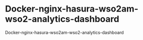 # Docker-nginx-hasura-wso2am-wso2-analytics-dashboard
 Docker-nginx-hasura-wso2am-wso2-analytics-dashboard
